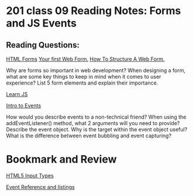 # 201 class 09 Reading Notes: Forms and JS Events

## Reading Questions: 

[HTML Forms](https://developer.mozilla.org/en-US/docs/Learn/Forms)
[Your first Web Form.](https://developer.mozilla.org/en-US/docs/Learn/Forms/Your_first_form) 
[How To Structure A Web Form.](https://developer.mozilla.org/en-US/docs/Learn/Forms/How_to_structure_a_web_form)

Why are forms so important in web development?
When designing a form, what are some key things to keep in mind when it comes to user experience?
List 5 form elements and explain their importance.

[Learn JS](https://developer.mozilla.org/en-US/docs/Learn/JavaScript)

[Intro to Events](https://developer.mozilla.org/en-US/docs/Learn/JavaScript/Building_blocks/Events)

How would you describe events to a non-technical friend?
When using the addEventListener() method, what 2 arguments will you need to provide?
Describe the event object. Why is the target within the event object useful?
What is the difference between event bubbling and event capturing?

# Bookmark and Review
[HTML5 Input Types](https://developer.mozilla.org/en-US/docs/Learn/Forms/HTML5_input_types)

[Event Reference and listings](https://developer.mozilla.org/en-US/docs/Web/Events)
